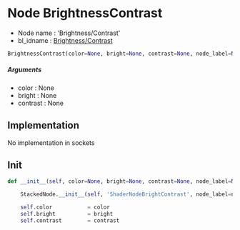 # Node BrightnessContrast

- Node name : 'Brightness/Contrast'
- bl_idname : [Brightness/Contrast](https://docs.blender.org/api/current/bpy.types.Brightness/Contrast.html)


``` python
BrightnessContrast(color=None, bright=None, contrast=None, node_label=None, node_color=None)
```
##### Arguments

- color : None
- bright : None
- contrast : None

## Implementation

No implementation in sockets

## Init

``` python
def __init__(self, color=None, bright=None, contrast=None, node_label=None, node_color=None):

    StackedNode.__init__(self, 'ShaderNodeBrightContrast', node_label=node_label, node_color=node_color)

    self.color           = color
    self.bright          = bright
    self.contrast        = contrast
```

